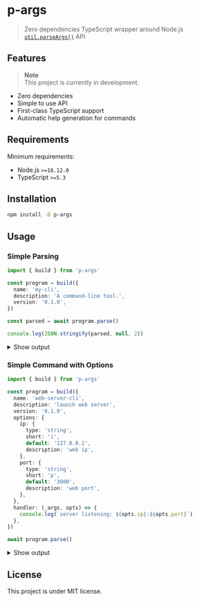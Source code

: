# p-args

> Zero dependencies TypeScript wrapper around Node.js [`util.parseArgs()`](https://nodejs.org/api/util.html#utilparseargsconfig) API

## Features

> **Note**  
> This project is currently in development.

- Zero dependencies
- Simple to use API
- First-class TypeScript support
- Automatic help generation for commands

## Requirements

Minimum requirements:

- Node.js `>=18.12.0`
- TypeScript `>=5.3`

## Installation

```sh
npm install -D p-args
```

## Usage

### Simple Parsing

```ts
import { build } from 'p-args'

const program = build({
  name: 'my-cli',
  description: 'A command-line tool.',
  version: '0.1.0',
})

const parsed = await program.parse()

console.log(JSON.stringify(parsed, null, 2))
```

<details>

<summary>Show output</summary>

```json
❯ npx tsx examples/simple-parsing.ts baz wow --type=bar
{
  "command": "baz",
  "args": [
    "wow"
  ],
  "options": {
    "type": "bar"
  }
}
```

</details>

### Simple Command with Options

```ts
import { build } from 'p-args'

const program = build({
  name: 'web-server-cli',
  description: 'launch web server',
  version: '0.1.0',
  options: {
    ip: {
      type: 'string',
      short: 'i',
      default: '127.0.0.1',
      description: 'web ip',
    },
    port: {
      type: 'string',
      short: 'p',
      default: '3000',
      description: 'web port',
    },
  },
  handler: (_args, opts) => {
    console.log(`server listening: ${opts.ip}:${opts.port}`)
  },
})

await program.parse()
```

<details>

<summary>Show output</summary>

```sh
❯ npx tsx examples/simple-options.ts --ip=192.168.178.70 --port=4000

# todo
```

</details>

## License

This project is under MIT license.
